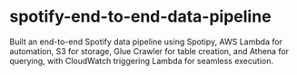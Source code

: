 # spotify-end-to-end-data-pipeline
Built an end-to-end Spotify data pipeline using Spotipy, AWS Lambda for automation, S3 for storage, Glue Crawler for table creation, and Athena for querying, with CloudWatch triggering Lambda for seamless execution.
